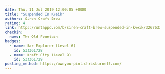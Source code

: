 ```yaml
---
date: Thu, 11 Jul 2019 12:00:05 +0000
title: "Suspended In Kveik"
authors: Siren Craft Brew
rating: 4
link: https://untappd.com/b/siren-craft-brew-suspended-in-kveik/3267633
checkin:
  name: The Old Fountain
badges:
  - name: Bar Explorer (Level 6)
    id: 533361728
  - name: Draft City (Level 9)
    id: 533361729
posting_method: https://ownyourpint.chrisburnell.com/
---
```

